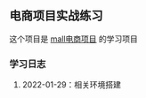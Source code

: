 ## 电商项目实战练习
这个项目是 [mall电商项目](https://github.com/macrozheng/springcloud-learning) 的学习项目

### 学习日志
1. 2022-01-29：相关环境搭建